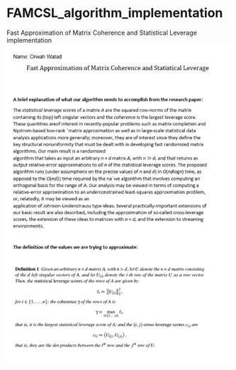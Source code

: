 # FAMCSL_algorithm_implementation
Fast Approximation of Matrix Coherence and Statistical Leverage implementation
![alt text](./Images/1.png?raw=true)
